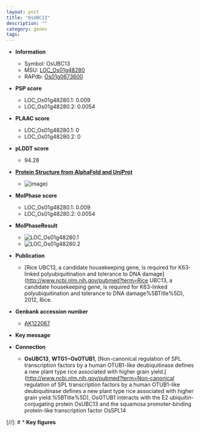 ```yaml
---
layout: post
title: "OsUBC13"
description: ""
category: genes
tags: 
---
```


* **Information**  
    + Symbol: OsUBC13  
    + MSU: [LOC_Os01g48280](http://rice.plantbiology.msu.edu/cgi-bin/ORF_infopage.cgi?orf=LOC_Os01g48280)  
    + RAPdb: [Os01g0673600](http://rapdb.dna.affrc.go.jp/viewer/gbrowse_details/irgsp1?name=Os01g0673600)  

* **PSP score**  
    + LOC_Os01g48280.1: 0.009 
    + LOC_Os01g48280.2: 0.0054 

* **PLAAC score**  
    + LOC_Os01g48280.1: 0 
    + LOC_Os01g48280.2: 0 

* **pLDDT score**
    + 94.28

* **[Protein Structure from AlphaFold and UniProt](https://www.uniprot.org/uniprotkb/Q8W0I1/entry#structure)**
    + ![image](https://ricepsp.github.io/images/Q8/AF-Q8W0I1-F1.png))

* **MolPhase score**
    + LOC_Os01g48280.1: 0.009
    + LOC_Os01g48280.2: 0.0054

* **MolPhaseResult**
    + ![LOC_Os01g48280.1](https://ricepsp.github.io/pictures/LOC_Os01g/LOC_Os01g48280.1.png)
    + ![LOC_Os01g48280.2](https://ricepsp.github.io/pictures/LOC_Os01g/LOC_Os01g48280.2.png)

* **Publication**  
    + [Rice UBC13, a candidate housekeeping gene, is required for K63-linked polyubiquitination and tolerance to DNA damage](http://www.ncbi.nlm.nih.gov/pubmed?term=Rice UBC13, a candidate housekeeping gene, is required for K63-linked polyubiquitination and tolerance to DNA damage%5BTitle%5D), 2012, Rice.

* **Genbank accession number**  
    + [AK122067](http://www.ncbi.nlm.nih.gov/nuccore/AK122067)

* **Key message**  

* **Connection**  
    + __OsUBC13__, __WTG1~OsOTUB1__, [Non-canonical regulation of SPL transcription factors by a human OTUB1-like deubiquitinase defines a new plant type rice associated with higher grain yield.](http://www.ncbi.nlm.nih.gov/pubmed?term=Non-canonical regulation of SPL transcription factors by a human OTUB1-like deubiquitinase defines a new plant type rice associated with higher grain yield.%5BTitle%5D),  OsOTUB1 interacts with the E2 ubiquitin-conjugating protein OsUBC13 and the squamosa promoter-binding protein-like transcription factor OsSPL14

[//]: # * **Key figures**  


